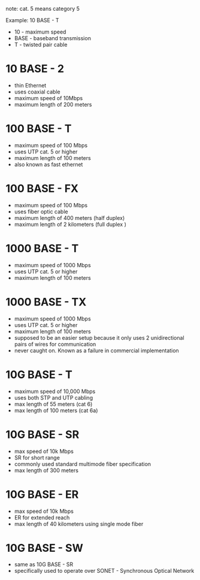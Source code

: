 note: cat. 5 means category 5

Example: 10 BASE - T
- 10 - maximum speed
- BASE - baseband transmission
- T - twisted pair cable


# 10 BASE - 2
- thin Ethernet
- uses coaxial cable
- maximum speed of 10Mbps
- maximum length of 200 meters

# 100 BASE - T
- maximum speed of 100 Mbps
- uses UTP cat. 5 or higher
- maximum length of 100 meters
- also known as fast ethernet


# 100 BASE - FX
- maximum speed of 100 Mbps
- uses fiber optic cable
- maximum length of 400 meters (half duplex)
- maximum length of 2 kilometers (full duplex   )


# 1000 BASE - T
- maximum speed of 1000 Mbps
- uses UTP cat. 5 or higher
- maximum length of 100 meters


# 1000 BASE - TX
- maximum speed of 1000 Mbps
- uses UTP cat. 5 or higher
- maximum length of 100 meters
- supposed to be an easier setup because it only uses 2 unidirectional pairs of wires for communication
- never caught on. Known as a failure in commercial implementation


# 10G BASE - T
- maximum speed of 10,000 Mbps
- uses both STP and UTP cabling
- max length of 55 meters (cat 6)
- max length of 100 meters (cat 6a)


# 10G BASE - SR
- max speed of 10k Mbps
- SR for short range
- commonly used standard multimode fiber specification
- max length of 300 meters

# 10G BASE - ER
- max speed of 10k Mbps
- ER for extended reach
- max length of 40 kilometers using single mode fiber

# 10G BASE - SW
- same as 10G BASE - SR
- specifically used to operate over SONET - Synchronous Optical Network































